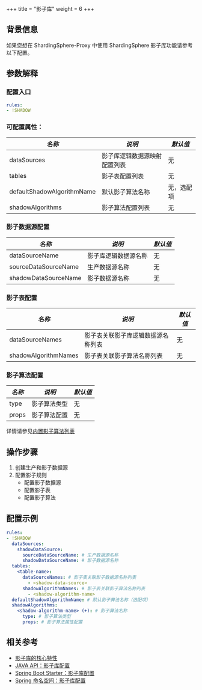 +++
title = "影子库"
weight = 6
+++

## 背景信息
如果您想在 ShardingSphere-Proxy 中使用 ShardingSphere 影子库功能请参考以下配置。

## 参数解释
### 配置入口

```yaml
rules:
- !SHADOW
```

### 可配置属性：

| *名称*  | *说明*  | *默认值*  |
| ------- | ------ | ----- |
| dataSources | 影子库逻辑数据源映射配置列表 | 无 |
| tables | 影子表配置列表 | 无 |
| defaultShadowAlgorithmName | 默认影子算法名称 | 无，选配项 |
| shadowAlgorithms | 影子算法配置列表 | 无 |

### 影子数据源配置

| *名称*  | *说明*  | *默认值*  |
| ------- | ------ | ----- |
| dataSourceName | 影子库逻辑数据源名称 | 无 |
| sourceDataSourceName | 生产数据源名称 | 无 |
| shadowDataSourceName | 影子数据源名称 | 无 |

### 影子表配置

| *名称*  | *说明*  | *默认值*  |
| ------- | ------ | ----- |
| dataSourceNames | 影子表关联影子库逻辑数据源名称列表 | 无 |
| shadowAlgorithmNames | 影子表关联影子算法名称列表 | 无 |

### 影子算法配置
| *名称*  | *说明*  | *默认值*  |
| ------- | ------ | ----- |
| type | 影子算法类型 | 无 |
| props | 影子算法配置 | 无 |

详情请参见[内置影子算法列表](/cn/user-manual/common-config/builtin-algorithm/shadow)

## 操作步骤

1. 创建生产和影子数据源
2. 配置影子规则
    - 配置影子数据源
    - 配置影子表
    - 配置影子算法

## 配置示例
```yaml
rules:
- !SHADOW
  dataSources:
    shadowDataSource:
      sourceDataSourceName: # 生产数据源名称
      shadowDataSourceName: # 影子数据源名称
  tables:
    <table-name>:
      dataSourceNames: # 影子表关联影子数据源名称列表
        - <shadow-data-source>
      shadowAlgorithmNames: # 影子表关联影子算法名称列表
        - <shadow-algorithm-name>
  defaultShadowAlgorithmName: # 默认影子算法名称（选配项）
  shadowAlgorithms:
    <shadow-algorithm-name> (+): # 影子算法名称
      type: # 影子算法类型
      props: # 影子算法属性配置
```

## 相关参考

- [影子库的核心特性](/cn/features/shadow/)
- [JAVA API：影子库配置](/cn/user-manual/shardingsphere-jdbc/java-api/rules/shadow/)
- [Spring Boot Starter：影子库配置](/cn/user-manual/shardingsphere-jdbc/spring-boot-starter/rules/shadow/)
- [Spring 命名空间：影子库配置](/cn/user-manual/shardingsphere-jdbc/spring-namespace/rules/shadow/)
